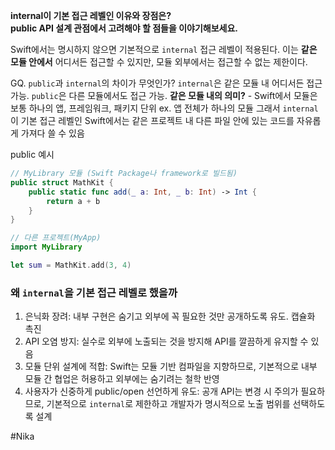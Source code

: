 **internal이 기본 접근 레벨인 이유와 장점은?**  
    **public API 설계 관점에서 고려해야 할 점들을 이야기해보세요.**

Swift에서는 명시하지 않으면 기본적으로 `internal` 접근 레벨이 적용된다. 이는 **같은 모듈 안에서** 어디서든 접근할 수 있지만, 모듈 외부에서는 접근할 수 없는 제한이다. 


GQ. `public`과 `internal`의 차이가 무엇인가?
`internal`은 같은 모듈 내 어디서든 접근 가능. `public`은 다른 모듈에서도 접근 가능.
**같은 모듈 내의 의미?** -  Swift에서 모듈은 보통 하나의 앱, 프레임워크, 패키지 단위 ex. 앱 전체가 하나의 모듈
그래서 `internal`이 기본 접근 레벨인 Swift에서는 같은 프로젝트 내 다른 파일 안에 있는 코드를 자유롭게 가져다 쓸 수 있음

public 예시
```swift
// MyLibrary 모듈 (Swift Package나 framework로 빌드됨)
public struct MathKit {
    public static func add(_ a: Int, _ b: Int) -> Int {
        return a + b
    }
}
```

```swift
// 다른 프로젝트(MyApp)
import MyLibrary

let sum = MathKit.add(3, 4)
```


### 왜 `internal`을 기본 접근 레벨로 했을까

1. 은닉화 장려: 내부 구현은 숨기고 외부에 꼭 필요한 것만 공개하도록 유도. 캡슐화 촉진
2. API 오염 방지: 실수로 외부에 노출되는 것을 방지해 API를 깔끔하게 유지할 수 있음
3. 모듈 단위 설계에 적합: Swift는 모듈 기반 컴파일을 지향하므로, 기본적으로 내부 모듈 간 협업은 허용하고 외부에는 숨기려는 철학 반영
4. 사용자가 신중하게 public/open 선언하게 유도: 공개 API는 변경 시 주의가 필요하므로, 기본적으로 `internal`로 제한하고 개발자가 명시적으로 노출 범위를 선택하도록 설계


#Nika 